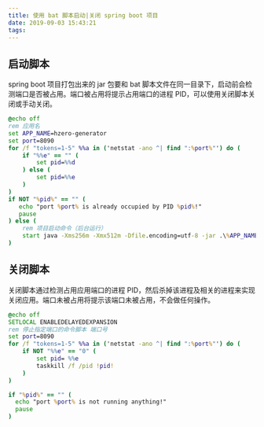 ```yaml
---
title: 使用 bat 脚本启动|关闭 spring boot 项目
date: 2019-09-03 15:43:21
tags:
---
```


## 启动脚本

spring boot 项目打包出来的 jar 包要和 bat 脚本文件在同一目录下，启动前会检测端口是否被占用。端口被占用将提示占用端口的进程 PID，可以使用关闭脚本关闭或手动关闭。

```bat
@echo off
rem 应用名
set APP_NAME=hzero-generator
set port=8090
for /f "tokens=1-5" %%a in ('netstat -ano ^| find ":%port%"') do (
    if "%%e" == "" (
        set pid=%%d
    ) else (
        set pid=%%e
    )
)
if NOT "%pid%" == "" (
   echo "port %port% is already occupied by PID %pid%!"
   pause
) else (
    rem 项目启动命令（后台运行）
    start java -Xms256m -Xmx512m -Dfile.encoding=utf-8 -jar .\%APP_NAME%.jar
)
```

## 关闭脚本

关闭脚本通过检测占用应用端口的进程 PID，然后杀掉该进程及相关的进程来实现关闭应用。端口未被占用将提示该端口未被占用，不会做任何操作。

```bat
@echo off
SETLOCAL ENABLEDELAYEDEXPANSION
rem 停止指定端口的命令脚本 端口号
set port=8090
for /f "tokens=1-5" %%a in ('netstat -ano ^| find ":%port%"') do (
    if NOT "%%e" == "0" (
        set pid= %%e
        taskkill /f /pid !pid!
    )
)

if "%pid%" == "" (
  echo "port %port% is not running anything!"
  pause
)
```
